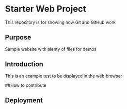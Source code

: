 # Starter Web Project

This repository is for showing how Git and GitHub work

## Purpose

Sample website with plenty of files for demos

## Introduction
This is an example test 
to be displayed in the web browser


##How to contribute

## Deployment